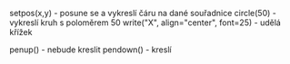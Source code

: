 setpos(x,y) - posune se a vykreslí čáru na dané souřadnice
circle(50) - vykreslí kruh s poloměrem 50
write("X", align="center", font=25) - udělá křížek

penup() - nebude kreslit
pendown() - kreslí
